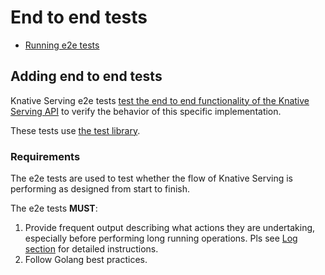 # End to end tests

* [Running e2e tests](../README.md#running-e2e-tests)

## Adding end to end tests

Knative Serving e2e tests [test the end to end functionality of the Knative Serving API](#requirements) to verify the behavior of this specific implementation.

These tests use [the test library](../adding_tests.md#test-library).

### Requirements

The e2e tests are used to test whether the flow of Knative Serving is performing as designed from start to finish.

The e2e tests **MUST**:

1. Provide frequent output describing what actions they are undertaking, especially before performing long running operations.
     Pls see [Log section](../adding_tests.md#output-verbose-log) for detailed instructions.
2. Follow Golang best practices.
